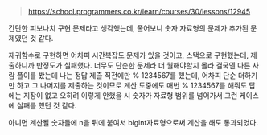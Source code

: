 > https://school.programmers.co.kr/learn/courses/30/lessons/12945

간단한 피보나치 구현 문제라고 생각했는데, 풀어보니 숫자 자료형의 문제가 추가된 문제였던 것 같다.

재귀함수로 구현하면 어차피 시간복잡도 문제가 있을 것이고,
스택으로 구현했는데,
제출하니까 반정도가 실패했다.
너무도 단순한 문제라 더 뭘해야할지 몰라 결국엔 다른 사람 풀이를 봤는데
나는 정답 제출 직전에만 % 1234567를 했는데,
어차피 단순 더하기만 하고 그 나머지를 제출하는 것이므로 계산 도중에도 매번 % 1234567를 해줘도
답에는 지장이 없고
오히려 이렇게 안했을 시 숫자가 자료형 범위를 넘어가서 그런 케이스에 실패를 했던 것 같다.

아니면 계산될 숫자들에 n을 뒤에 붙여서 bigint자료형으로써 계산을 해도 통과되었다.
